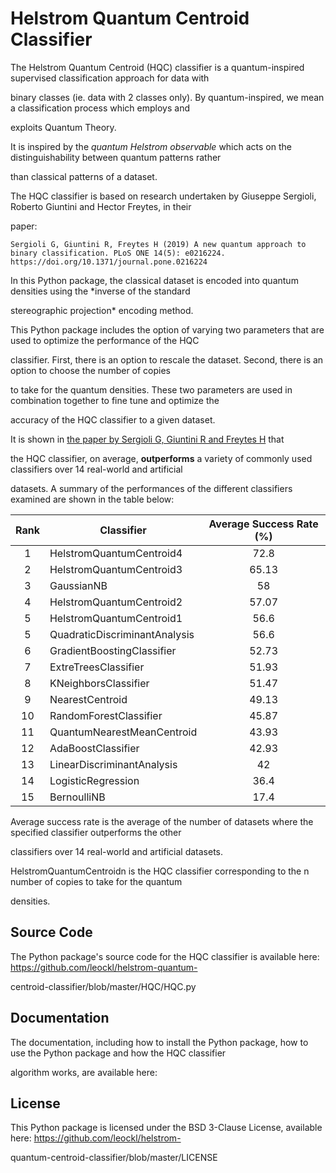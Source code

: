 # Helstrom Quantum Centroid Classifier
The Helstrom Quantum Centroid (HQC) classifier is a quantum-inspired supervised classification approach for data with 

binary classes (ie. data with 2 classes only). By quantum-inspired, we mean a classification process which employs and 

exploits Quantum Theory.

It is inspired by the *quantum Helstrom observable* which acts on the distinguishability between quantum patterns rather 

than classical patterns of a dataset.

The HQC classifier is based on research undertaken by Giuseppe Sergioli, Roberto Giuntini and Hector Freytes, in their 

paper:

    Sergioli G, Giuntini R, Freytes H (2019) A new quantum approach to binary classification. PLoS ONE 14(5): e0216224.
    https://doi.org/10.1371/journal.pone.0216224

In this Python package, the classical dataset is encoded into quantum densities using the *inverse of the standard 

stereographic projection* encoding method. 

This Python package includes the option of varying two parameters that are used to optimize the performance of the HQC 

classifier. First, there is an option to rescale the dataset. Second, there is an option to choose the number of copies 

to take for the quantum densities. These two parameters are used in combination together to fine tune and optimize the 

accuracy of the HQC classifier to a given dataset.

It is shown in [the paper by Sergioli G, Giuntini R and Freytes H](https://doi.org/10.1371/journal.pone.0216224) that 

the HQC classifier, on average, **outperforms** a variety of commonly used classifiers over 14 real-world and artificial 

datasets. A summary of the performances of the different classifiers examined are shown in the table below:

| Rank | Classifier                    | Average Success Rate (%) |
|:----:| ----------------------------- |:------------------------:|
| 1    | HelstromQuantumCentroid4      | 72.8                     |
| 2    | HelstromQuantumCentroid3      | 65.13                    |
| 3    | GaussianNB                    | 58                       |
| 4    | HelstromQuantumCentroid2      | 57.07                    |
| 5    | HelstromQuantumCentroid1      | 56.6                     |
| 5    | QuadraticDiscriminantAnalysis | 56.6                     |
| 6    | GradientBoostingClassifier    | 52.73                    |
| 7    | ExtreTreesClassifier          | 51.93                    |
| 8    | KNeighborsClassifier          | 51.47                    |
| 9    | NearestCentroid               | 49.13                    |
| 10   | RandomForestClassifier        | 45.87                    |
| 11   | QuantumNearestMeanCentroid    | 43.93                    |
| 12   | AdaBoostClassifier            | 42.93                    |
| 13   | LinearDiscriminantAnalysis    | 42                       |
| 14   | LogisticRegression            | 36.4                     |
| 15   | BernoulliNB                   | 17.4                     |

Average success rate is the average of the number of datasets where the specified classifier outperforms the other 

classifiers over 14 real-world and artificial datasets.

HelstromQuantumCentroidn is the HQC classifier corresponding to the n number of copies to take for the quantum 

densities.

## Source Code
The Python package's source code for the HQC classifier is available here: https://github.com/leockl/helstrom-quantum-

centroid-classifier/blob/master/HQC/HQC.py

## Documentation
The documentation, including how to install the Python package, how to use the Python package and how the HQC classifier 

algorithm works, are available here: 

## License
This Python package is licensed under the BSD 3-Clause License, available here: https://github.com/leockl/helstrom-

quantum-centroid-classifier/blob/master/LICENSE
